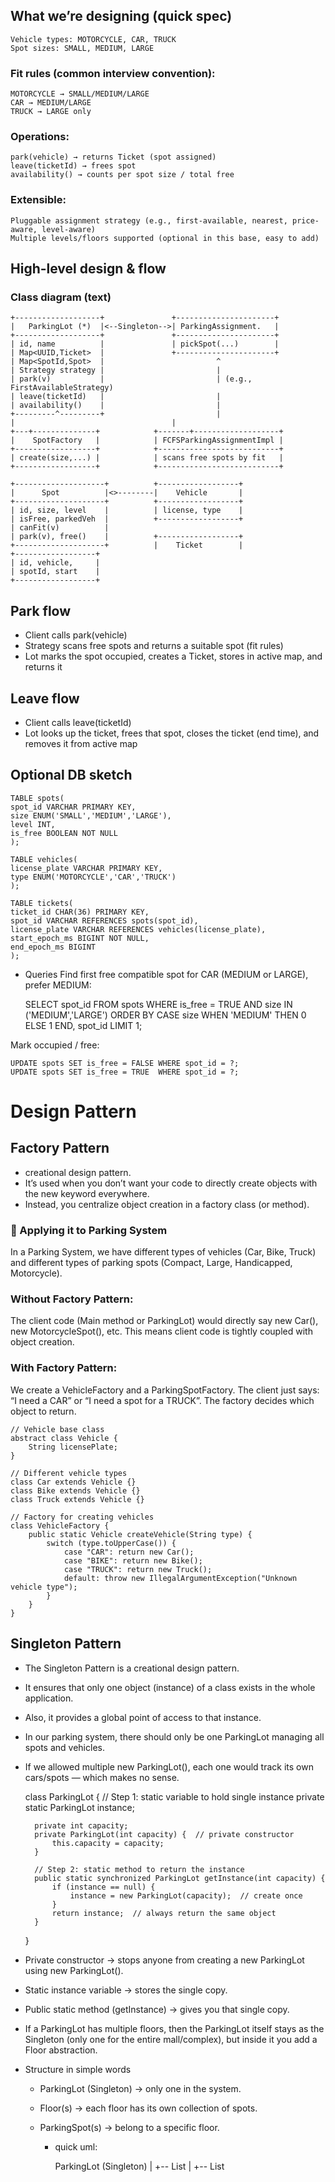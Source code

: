 ## What we’re designing (quick spec)

    Vehicle types: MOTORCYCLE, CAR, TRUCK
    Spot sizes: SMALL, MEDIUM, LARGE

### Fit rules (common interview convention):
    MOTORCYCLE → SMALL/MEDIUM/LARGE
    CAR → MEDIUM/LARGE
    TRUCK → LARGE only

### Operations:

    park(vehicle) → returns Ticket (spot assigned)
    leave(ticketId) → frees spot
    availability() → counts per spot size / total free

### Extensible:
    Pluggable assignment strategy (e.g., first-available, nearest, price-aware, level-aware)
    Multiple levels/floors supported (optional in this base, easy to add)

## High-level design & flow
### Class diagram (text)

    +-------------------+               +----------------------+
    |   ParkingLot (*)  |<--Singleton-->| ParkingAssignment.   |
    +-------------------+               +----------------------+
    | id, name          |               | pickSpot(...)        |
    | Map<UUID,Ticket>  |               +----------------------+
    | Map<SpotId,Spot>  |                         ^
    | Strategy strategy |                         |
    | park(v)           |                         | (e.g., FirstAvailableStrategy)
    | leave(ticketId)   |                         |
    | availability()    |                         |
    +---------^---------+                         |
    |                                   |
    +---+--------------+            +-------+-------------------+
    |    SpotFactory   |            | FCFSParkingAssignmentImpl |
    +------------------+            +---------------------------+
    | create(size,...) |            | scans free spots by fit   |
    +------------------+            +---------------------------+
    
    +--------------------+          +------------------+
    |      Spot          |<>--------|    Vehicle       |
    +--------------------+          +------------------+
    | id, size, level    |          | license, type    |
    | isFree, parkedVeh  |          +------------------+
    | canFit(v)          |
    | park(v), free()    |          +------------------+
    +--------------------+          |    Ticket        |
    +------------------+
    | id, vehicle,     |
    | spotId, start    |
    +------------------+

## Park flow

- Client calls park(vehicle)
- Strategy scans free spots and returns a suitable spot (fit rules)
- Lot marks the spot occupied, creates a Ticket, stores in active map, and returns it

## Leave flow

- Client calls leave(ticketId)
- Lot looks up the ticket, frees that spot, closes the ticket (end time), and removes it from active map

## Optional DB sketch

    TABLE spots(
    spot_id VARCHAR PRIMARY KEY,
    size ENUM('SMALL','MEDIUM','LARGE'),
    level INT,
    is_free BOOLEAN NOT NULL
    );

    TABLE vehicles(
    license_plate VARCHAR PRIMARY KEY,
    type ENUM('MOTORCYCLE','CAR','TRUCK')
    );

    TABLE tickets(
    ticket_id CHAR(36) PRIMARY KEY,
    spot_id VARCHAR REFERENCES spots(spot_id),
    license_plate VARCHAR REFERENCES vehicles(license_plate),
    start_epoch_ms BIGINT NOT NULL,
    end_epoch_ms BIGINT
    );

- Queries 
Find first free compatible spot for CAR (MEDIUM or LARGE), prefer MEDIUM:


    SELECT spot_id FROM spots
    WHERE is_free = TRUE AND size IN ('MEDIUM','LARGE')
    ORDER BY CASE size WHEN 'MEDIUM' THEN 0 ELSE 1 END, spot_id
    LIMIT 1;

Mark occupied / free:

    UPDATE spots SET is_free = FALSE WHERE spot_id = ?;
    UPDATE spots SET is_free = TRUE  WHERE spot_id = ?;

# Design Pattern

## Factory Pattern

- creational design pattern.
- It’s used when you don’t want your code to directly create objects with the new keyword everywhere.
- Instead, you centralize object creation in a factory class (or method).

### 🚗 Applying it to Parking System

In a Parking System, we have different types of vehicles (Car, Bike, Truck) and different types of parking spots (Compact, Large, Handicapped, Motorcycle).

### Without Factory Pattern:

The client code (Main method or ParkingLot) would directly say new Car(), new MotorcycleSpot(), etc.
This means client code is tightly coupled with object creation.

### With Factory Pattern:

We create a VehicleFactory and a ParkingSpotFactory.
The client just says: “I need a CAR” or “I need a spot for a TRUCK”.
The factory decides which object to return.

    // Vehicle base class
    abstract class Vehicle {
        String licensePlate;
    }

    // Different vehicle types
    class Car extends Vehicle {}
    class Bike extends Vehicle {}
    class Truck extends Vehicle {}

    // Factory for creating vehicles
    class VehicleFactory {
        public static Vehicle createVehicle(String type) {
            switch (type.toUpperCase()) {
                case "CAR": return new Car();
                case "BIKE": return new Bike();
                case "TRUCK": return new Truck();
                default: throw new IllegalArgumentException("Unknown vehicle type");
            }
        }
    }


## Singleton Pattern

- The Singleton Pattern is a creational design pattern.
- It ensures that only one object (instance) of a class exists in the whole application.
- Also, it provides a global point of access to that instance.

- In our parking system, there should only be one ParkingLot managing all spots and vehicles.
- If we allowed multiple new ParkingLot(), each one would track its own cars/spots — which makes no sense.


    class ParkingLot {
        // Step 1: static variable to hold single instance
        private static ParkingLot instance;

        private int capacity;
        private ParkingLot(int capacity) {  // private constructor
            this.capacity = capacity;
        }

        // Step 2: static method to return the instance
        public static synchronized ParkingLot getInstance(int capacity) {
            if (instance == null) {
                instance = new ParkingLot(capacity);  // create once
            }
            return instance;  // always return the same object
        }
    }

- Private constructor → stops anyone from creating a new ParkingLot using new ParkingLot().
- Static instance variable → stores the single copy.
- Public static method (getInstance) → gives you that single copy.

- If a ParkingLot has multiple floors, then the ParkingLot itself stays as the Singleton (only one for the entire mall/complex), but inside it you add a Floor abstraction.
- Structure in simple words 
  - ParkingLot (Singleton) → only one in the system.
  - Floor(s) → each floor has its own collection of spots.
  - ParkingSpot(s) → belong to a specific floor.
    
    - quick uml:

      ParkingLot (Singleton)
        |
        +-- List<Floor>
                |
                +-- List<ParkingSpot>












